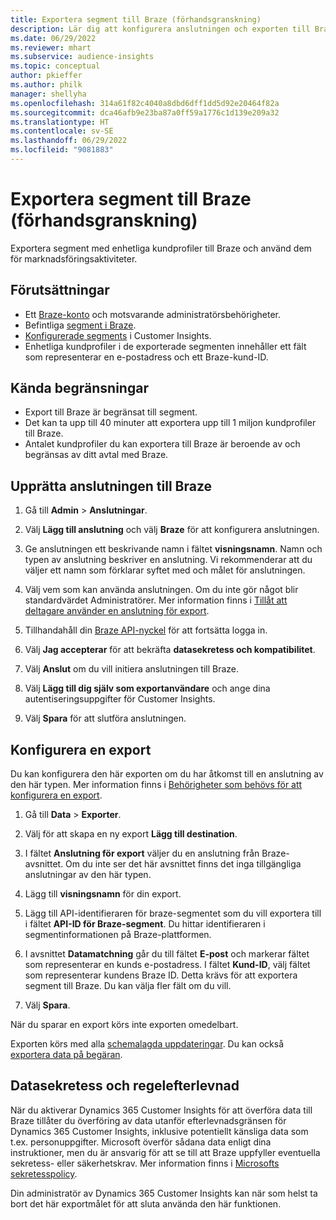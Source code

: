 ```yaml
---
title: Exportera segment till Braze (förhandsgranskning)
description: Lär dig att konfigurera anslutningen och exporten till Braze.
ms.date: 06/29/2022
ms.reviewer: mhart
ms.subservice: audience-insights
ms.topic: conceptual
author: pkieffer
ms.author: philk
manager: shellyha
ms.openlocfilehash: 314a61f82c4040a8dbd6dff1dd5d92e20464f82a
ms.sourcegitcommit: dca46afb9e23ba87a0ff59a1776c1d139e209a32
ms.translationtype: HT
ms.contentlocale: sv-SE
ms.lasthandoff: 06/29/2022
ms.locfileid: "9081883"
---
```

# <a name="export-segments-to-braze-preview"></a>Exportera segment till Braze (förhandsgranskning)

Exportera segment med enhetliga kundprofiler till Braze och använd dem för marknadsföringsaktiviteter.

## <a name="prerequisites"></a>Förutsättningar

- Ett [Braze-konto](https://www.braze.com/) och motsvarande administratörsbehörigheter.
- Befintliga [segment i Braze](https://www.braze.com/docs/user_guide/engagement_tools/segments/creating_a_segment/).
- [Konfigurerade segments](segments.md) i Customer Insights.
- Enhetliga kundprofiler i de exporterade segmenten innehåller ett fält som representerar en e-postadress och ett Braze-kund-ID.

## <a name="known-limitations"></a>Kända begränsningar

- Export till Braze är begränsat till segment.
- Det kan ta upp till 40 minuter att exportera upp till 1 miljon kundprofiler till Braze.
- Antalet kundprofiler du kan exportera till Braze är beroende av och begränsas av ditt avtal med Braze.

## <a name="set-up-connection-to-braze"></a>Upprätta anslutningen till Braze

1. Gå till **Admin** > **Anslutningar**.

1. Välj **Lägg till anslutning** och välj **Braze** för att konfigurera anslutningen.

1. Ge anslutningen ett beskrivande namn i fältet **visningsnamn**. Namn och typen av anslutning beskriver en anslutning. Vi rekommenderar att du väljer ett namn som förklarar syftet med och målet för anslutningen.

1. Välj vem som kan använda anslutningen. Om du inte gör något blir standardvärdet Administratörer. Mer information finns i [Tillåt att deltagare använder en anslutning för export](connections.md#allow-contributors-to-use-a-connection-for-exports).

1. Tillhandahåll din [Braze API-nyckel](https://www.braze.com/docs/api/basics/) för att fortsätta logga in.

1. Välj **Jag accepterar** för att bekräfta **datasekretess och kompatibilitet**.

1. Välj **Anslut** om du vill initiera anslutningen till Braze.

1. Välj **Lägg till dig själv som exportanvändare** och ange dina autentiseringsuppgifter för Customer Insights.

1. Välj **Spara** för att slutföra anslutningen.

## <a name="configure-an-export"></a>Konfigurera en export

Du kan konfigurera den här exporten om du har åtkomst till en anslutning av den här typen. Mer information finns i [Behörigheter som behövs för att konfigurera en export](export-destinations.md#set-up-a-new-export).

1. Gå till **Data** > **Exporter**.

1. Välj för att skapa en ny export **Lägg till destination**.

1. I fältet **Anslutning för export** väljer du en anslutning från Braze-avsnittet. Om du inte ser det här avsnittet finns det inga tillgängliga anslutningar av den här typen.  

1. Lägg till **visningsnamn** för din export.

1. Lägg till API-identifieraren för braze-segmentet som du vill exportera till i fältet **API-ID för Braze-segment**. Du hittar identifieraren i segmentinformationen på Braze-plattformen.

1. I avsnittet **Datamatchning** går du till fältet **E-post** och markerar fältet som representerar en kunds e-postadress. I fältet **Kund-ID**, välj fältet som representerar kundens Braze ID. Detta krävs för att exportera segment till Braze. Du kan välja fler fält om du vill.

1. Välj **Spara**.

När du sparar en export körs inte exporten omedelbart.

Exporten körs med alla [schemalagda uppdateringar](system.md#schedule-tab). Du kan också [exportera data på begäran](export-destinations.md#run-exports-on-demand). 


## <a name="data-privacy-and-compliance"></a>Datasekretess och regelefterlevnad

När du aktiverar Dynamics 365 Customer Insights för att överföra data till Braze tillåter du överföring av data utanför efterlevnadsgränsen för Dynamics 365 Customer Insights, inklusive potentiellt känsliga data som t.ex. personuppgifter. Microsoft överför sådana data enligt dina instruktioner, men du är ansvarig för att se till att Braze uppfyller eventuella sekretess- eller säkerhetskrav. Mer information finns i [Microsofts sekretesspolicy](https://go.microsoft.com/fwlink/?linkid=396732).

Din administratör av Dynamics 365 Customer Insights kan när som helst ta bort det här exportmålet för att sluta använda den här funktionen.
